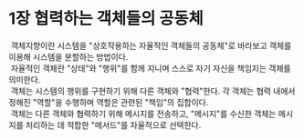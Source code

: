 ﻿# 1장 협력하는 객체들의 공동체

&nbsp;객체지향이란 시스템을 "상호작용하는 자율적인 객체들의 공동체"로 바라보고 객체를 이용해 시스템을 분할하는 방법이다.<br/>
&nbsp;자율적인 객체란 "상태"와 "행위"를 함께 지니며 스스로 자기 자신을 책임지는 객체를 의미한다.<br/>
&nbsp;객체는 시스템의 행위를 구현하기 위해 다른 객체와 "협력"한다. 각 객체는 협력 내에서 정해진 "역할"을 수행하며 역할은 관련된 "책임"의 집합이다.<br/>
&nbsp;객체는 다른 객체와 협력하기 위해 메시지를 전송하고, "메시지"를 수신한 객체는 메시지를 처리하는 데 적합한 "메서드"를 자율적으로 선택한다.

